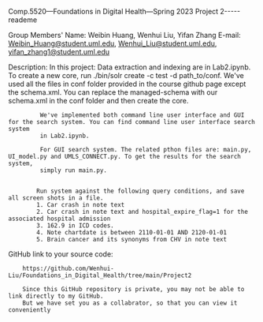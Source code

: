 Comp.5520—Foundations in Digital Health—Spring 2023
Project 2-----reademe

Group Members' Name: Weibin Huang, Wenhui Liu, Yifan Zhang
E-mail: Weibin_Huang@student.uml.edu, Wenhui_Liu@student.uml.edu, yifan_zhang1@student.uml.edu

Description: In this project: Data extraction and indexing are in Lab2.ipynb. To create a new core, run ./bin/solr create -c test -d path_to/conf.
             We've used all the files in conf folder provided in the course github page except the schema.xml. You can replace the managed-schema 
             with our schema.xml in the conf folder and then create the core.  

             We've implemented both command line user interface and GUI for the search system. You can find command line user interface search system
             in Lab2.ipynb.     

             For GUI search system. The related pthon files are: main.py, UI_model.py and UMLS_CONNECT.py. To get the results for the search system,
             simply run main.py.


            Run system against the following query conditions, and save all screen shots in a file.
		    1. Car crash in note text
		    2. Car crash in note text and hospital_expire_flag=1 for the associated hospital admission
		    3. 162.9 in ICD codes.
		    4. Note chartdate is between 2110-01-01 AND 2120-01-01 
		    5. Brain cancer and its synonyms from CHV in note text


GitHub link to your source code:

		https://github.com/Wenhui-Liu/Foundations_in_Digital_Health/tree/main/Project2

		Since this GitHub repository is private, you may not be able to link directly to my GitHub. 
		But we have set you as a collabrator, so that you can view it conveniently
